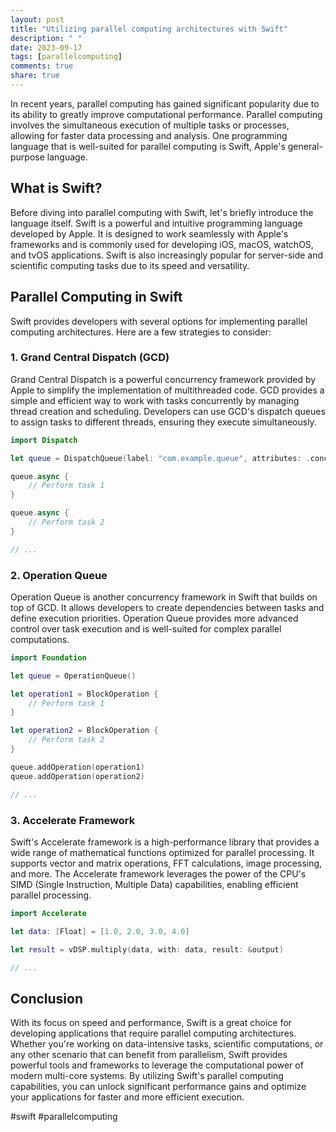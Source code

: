 ```yaml
---
layout: post
title: "Utilizing parallel computing architectures with Swift"
description: " "
date: 2023-09-17
tags: [parallelcomputing]
comments: true
share: true
---
```


In recent years, parallel computing has gained significant popularity due to its ability to greatly improve computational performance. Parallel computing involves the simultaneous execution of multiple tasks or processes, allowing for faster data processing and analysis. One programming language that is well-suited for parallel computing is Swift, Apple's general-purpose language.

## What is Swift?

Before diving into parallel computing with Swift, let's briefly introduce the language itself. Swift is a powerful and intuitive programming language developed by Apple. It is designed to work seamlessly with Apple's frameworks and is commonly used for developing iOS, macOS, watchOS, and tvOS applications. Swift is also increasingly popular for server-side and scientific computing tasks due to its speed and versatility.

## Parallel Computing in Swift

Swift provides developers with several options for implementing parallel computing architectures. Here are a few strategies to consider:

### 1. Grand Central Dispatch (GCD)

Grand Central Dispatch is a powerful concurrency framework provided by Apple to simplify the implementation of multithreaded code. GCD provides a simple and efficient way to work with tasks concurrently by managing thread creation and scheduling. Developers can use GCD's dispatch queues to assign tasks to different threads, ensuring they execute simultaneously.

```swift
import Dispatch

let queue = DispatchQueue(label: "com.example.queue", attributes: .concurrent)

queue.async {
    // Perform task 1
}

queue.async {
    // Perform task 2
}

// ...
```

### 2. Operation Queue

Operation Queue is another concurrency framework in Swift that builds on top of GCD. It allows developers to create dependencies between tasks and define execution priorities. Operation Queue provides more advanced control over task execution and is well-suited for complex parallel computations.

```swift
import Foundation

let queue = OperationQueue()

let operation1 = BlockOperation {
    // Perform task 1
}

let operation2 = BlockOperation {
    // Perform task 2
}

queue.addOperation(operation1)
queue.addOperation(operation2)

// ...
```

### 3. Accelerate Framework

Swift's Accelerate framework is a high-performance library that provides a wide range of mathematical functions optimized for parallel processing. It supports vector and matrix operations, FFT calculations, image processing, and more. The Accelerate framework leverages the power of the CPU's SIMD (Single Instruction, Multiple Data) capabilities, enabling efficient parallel processing.

```swift
import Accelerate

let data: [Float] = [1.0, 2.0, 3.0, 4.0]

let result = vDSP.multiply(data, with: data, result: &output)

// ...
```

## Conclusion

With its focus on speed and performance, Swift is a great choice for developing applications that require parallel computing architectures. Whether you're working on data-intensive tasks, scientific computations, or any other scenario that can benefit from parallelism, Swift provides powerful tools and frameworks to leverage the computational power of modern multi-core systems. By utilizing Swift's parallel computing capabilities, you can unlock significant performance gains and optimize your applications for faster and more efficient execution.

#swift #parallelcomputing